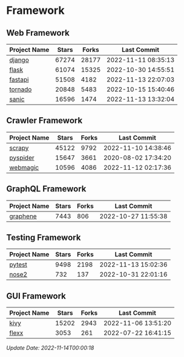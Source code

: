 # Framework

## Web Framework
| Project Name | Stars | Forks | Last Commit |
| ------------ | ----- | ----- | ----------- |
| [django](https://github.com/django/django) | 67274 | 28177 | 2022-11-11 08:35:13 |
| [flask](https://github.com/pallets/flask) | 61074 | 15325 | 2022-10-30 14:55:51 |
| [fastapi](https://github.com/tiangolo/fastapi) | 51508 | 4182 | 2022-11-13 22:07:03 |
| [tornado](https://github.com/tornadoweb/tornado) | 20848 | 5483 | 2022-10-15 15:40:46 |
| [sanic](https://github.com/sanic-org/sanic) | 16596 | 1474 | 2022-11-13 13:32:04 |

## Crawler Framework
| Project Name | Stars | Forks | Last Commit |
| ------------ | ----- | ----- | ----------- |
| [scrapy](https://github.com/scrapy/scrapy) | 45122 | 9792 | 2022-11-10 14:38:46 |
| [pyspider](https://github.com/binux/pyspider) | 15647 | 3661 | 2020-08-02 17:34:20 |
| [webmagic](https://github.com/code4craft/webmagic) | 10596 | 4086 | 2022-11-12 02:17:36 |

## GraphQL Framework
| Project Name | Stars | Forks | Last Commit |
| ------------ | ----- | ----- | ----------- |
| [graphene](https://github.com/graphql-python/graphene) | 7443 | 806 | 2022-10-27 11:55:38 |

## Testing Framework
| Project Name | Stars | Forks | Last Commit |
| ------------ | ----- | ----- | ----------- |
| [pytest](https://github.com/pytest-dev/pytest) | 9498 | 2198 | 2022-11-13 15:02:36 |
| [nose2](https://github.com/nose-devs/nose2) | 732 | 137 | 2022-10-31 22:01:16 |

## GUI Framework
| Project Name | Stars | Forks | Last Commit |
| ------------ | ----- | ----- | ----------- |
| [kivy](https://github.com/kivy/kivy) | 15202 | 2943 | 2022-11-06 13:51:20 |
| [flexx](https://github.com/flexxui/flexx) | 3053 | 261 | 2022-07-22 16:41:15 |

*Update Date: 2022-11-14T00:00:18*